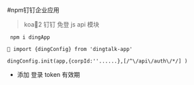 #npm钉钉企业应用

> koa2 钉钉 免登 js api 模块

```
 npm i dingApp

 import {dingConfig} from 'dingtalk-app'

dingConfig.init(app,{corpId:''......},[/^\/api\/auth\/*/] )
```
- 添加 登录 token 有效期